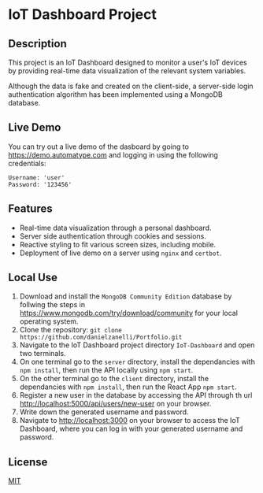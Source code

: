 # IoT Dashboard Project

## Description

This project is an IoT Dashboard designed to monitor a user's IoT devices by providing real-time data visualization of the relevant system variables.

Although the data is fake and created on the client-side, a server-side login authentication algorithm has been implemented using a MongoDB database.

## Live Demo

You can try out a live demo of the dasboard by going to <https://demo.automatype.com> and logging in using the following credentials:

    Username: 'user'
    Password: '123456'

## Features

- Real-time data visualization through a personal dashboard.
- Server side authentication through cookies and sessions.
- Reactive styling to fit various screen sizes, including mobile.
- Deployment of live demo on a server using `nginx` and `certbot`.

## Local Use

1. Download and install the `MongoDB Community Edition` database by follwing the steps in <https://www.mongodb.com/try/download/community> for your local operating system.
2. Clone the repository: `git clone https://github.com/danielzanelli/Portfolio.git`
3. Navigate to the IoT Dashboard project directory `IoT-Dashboard` and open two terminals.
4. On one terminal go to the `server` directory, install the dependancies with `npm install`, then run the API locally using `npm start`.
5. On the other terminal go to the `client` directory, install the dependancies with `npm install`, then run the React App `npm start`.
6. Register a new user in the database by accessing the API through th url <http://localhost:5000/api/users/new-user> on your browser.
7. Write down the generated username and password.
8. Navigate to <http://localhost:3000> on your browser to access the IoT Dashboard, where you can log in with your generated username and password.

## License

[MIT](https://choosealicense.com/licenses/mit/)
